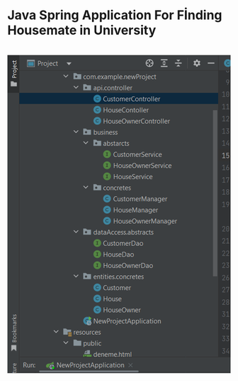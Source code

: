 <h1>Java Spring Application For Fİnding Housemate in University<h1>
  
  
  
  <img src="https://github.com/huseyinturkmen06/Housemate-Finding-Application-With-Java-Spring/blob/main/images/image.png"  />  <br/>
